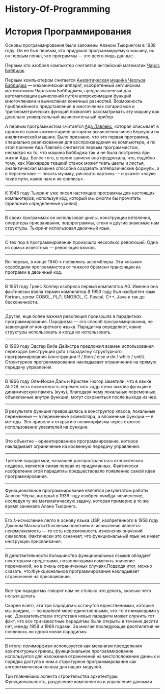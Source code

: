 # History-Of-Programming
# История Программирования

Основы программирования были заложены Аланом Тьюрингом в 1938 году.
Он не был первым, кто придумал программируемую машину, но он первым понял, что программы — это всего лишь данные.

Первым кто изобрёл компьютер считается  английский математик 
<a href="https://ru.wikipedia.org/wiki/Бэббидж,_Чарлз">Ча́рлз Бэ́ббидж</a>.

Первым компьютером считается <a href="https://ru.wikipedia.org/wiki/Разностная_машина_Чарльза_Бэббиджа">Аналитическая маши́на Чарльза Бэббиджа</a> — механический аппарат, изобретённый английским математиком Чарльзом Бэббиджем, предназначенный для автоматизации вычислений путём аппроксимации функций многочленами и вычисления конечных разностей. Возможность приближённого представления в многочленах логарифмов и тригонометрических функций позволяет рассматривать эту машину как довольно универсальный вычислительный прибор.

А первым программистом считается <a href="https://ru.wikipedia.org/wiki/Лавлейс,_Ада">Ада Лавлейс</a>, которая описывает в одном из своих комментариев алгоритм вычисления чисел Бернулли на аналитической машине.
Было признано, что это первая программа, специально реализованная для воспроизведения на компьютере, и по этой причине Ада Лавлейс считается первым программистом, несмотря на то, что машина Бэббиджа так и не была построена при жизни Ады. Более того, в своих записях она предрекала, что, подобно тому, как Жаккардов ткацкий станок может ткать цветы и листья, аналитическая машина способна создавать алгебраические формулы, а в перспективе — писать музыку, рисовать картины — и укажет «науке такие пути, какие нам и не снились». 


-----------------------------------

К 1945 году Тьюринг уже писал настоящие программы для настоящих компьютеров, используя код, который мы смогли бы прочитать (приложив определенные усилия).

-----------------------------------

В своих программах он использовал циклы, конструкции ветвления, операторы присваивания, подпрограммы, стеки и другие знакомые нам структуры. Тьюринг использовал двоичный язык.

-----------------------------------

С тех пор в программировании произошло несколько революций. Одна из самых известных — революция языков.

------------------------------------

Во-первых, в конце 1940-х появились ассемблеры. Эти «языки» освободили программистов от тяжкого бремени трансляции их программ в двоичный код.

------------------------------------

В 1951 году Грейс Хоппер изобрела первый компилятор A0. Именно она фактически ввела термин компилятор.В 1953 году был изобретен язык Fortran, затем COBOL, PL/1, SNOBOL, C, Pascal, C++, Java и так до бесконечности..

------------------------------------

Другая, еще более важная революция произошла в парадигмах программирования. Парадигма — это способ программирования, не зависящий от конкретного языка. Парадигма определяет, какие структуры использовать и когда их использовать.

------------------------------------

В 1968 году Эдсгер Вибе Дейкстра предложил взамен использования переходов (инструкций goto ) парадигму структурного программирования (конструкции if / then / else и do / while / until). Структурное программирование накладывает ограничение на прямую передачу управления.

------------------------------------

В 1966 году Оле-Йохан Даль и Кристен Нюгор заметили, что в языке ALGOL есть возможность переместить кадр стека вызова функции в динамическую память (кучу), благодаря чему локальные переменные, объявленные внутри функции, могут сохраняться после выхода из нее.

------------------------------------

В результате функция превращалась в конструктор
класса, локальные переменные — в переменные экземпляра, а вложенные функции — в методы. Это привело к открытию полиморфизма через строгое использование указателей на функции.

------------------------------------

Это объектно - ориентированное программирование, которое накладывает ограничение на косвенную передачу управления.

------------------------------------

Третьей парадигмой, начавшей распространяться относительно недавно, является самая первая из придуманных. Фактически изобретение этой парадигмы предшествовало появлению самой идеи программирования.

-----------------------------------

Функциональное программирование является результатом работы Алонзо Чёрча, который в 1936 году изобрел лямбда-исчисление, исследуя ту же математическую задачу, которая примерно в то же время занимала Алана Тьюринга.

-----------------------------------

Его λ-исчисление легло в основу языка LISP, изобретенного в 1958 году Джоном Маккарти.Основным понятием λ-исчисления является неизменяемость — то есть невозможность изменения значений символов. Фактически это означает, что функциональный язык не имеет инструкции присваивания.

-----------------------------------

В действительности большинство функциональных языков обладает некоторыми средствами, позволяющими изменять значение переменной, но в очень ограниченных случаях.Подводя итог, можно сказать, что:Функциональное программирование накладывает ограничение на присваивание.

-----------------------------------

Все три парадигмы говорят нам не столько что делать, сколько
чего нельзя делать

Скорее всего, эти три парадигмы останутся единственными,
которые мы увидим, — по крайней мере единственными, что-то отнимающими у нас.
 Доказательством отсутствия новых парадигм может служить
тот факт, что все три известные парадигмы были открыты в течение десяти
лет, между 1958 и 1968 годами.
 За многие последующие десятилетия не появилось ни одной новой парадигмы

-----------------------------------

В итоге: полиморфизм используется как механизм преодоления архитектурных границ, функциональное программирование используется для наложения ограничений на местоположение данных и порядка доступа к ним а структурное программирование как алгоритмическая основа для наших модулей.

Три главнейших аспекта строительства архитектуры:
Функциональность, разделение компонентов и управление данными

----------------------------------



